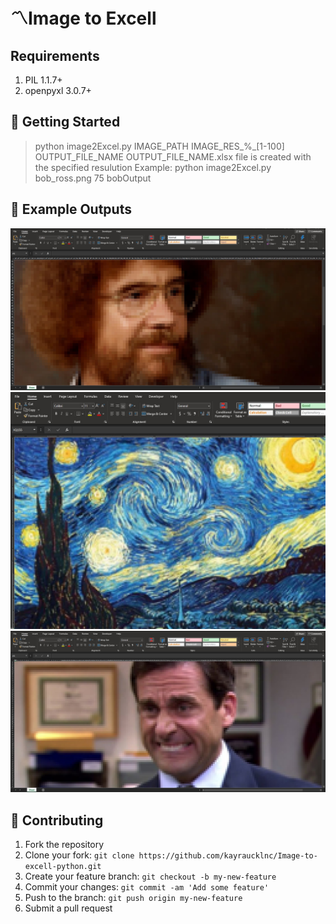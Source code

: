 # 〽Image to Excell

## Requirements

1. PIL 1.1.7+
2. openpyxl 3.0.7+

## 🚀 Getting Started
>  python image2Excel.py IMAGE_PATH IMAGE_RES_%_[1-100] OUTPUT_FILE_NAME
OUTPUT_FILE_NAME.xlsx file is created with the specified resulution
Example:
> python image2Excel.py bob_ross.png 75 bobOutput

## 📝 Example Outputs

![reactions](https://github.com/kayraucklnc/Image-to-excell-python/blob/master/src/1.jpg?raw=true)
![reactions](https://github.com/kayraucklnc/Image-to-excell-python/blob/master/src/3.jpg?raw=true)
![reactions](https://github.com/kayraucklnc/Image-to-excell-python/blob/master/src/4.jpg?raw=true)

## 🤝 Contributing

1. Fork the repository
2. Clone your fork: `git clone https://github.com/kayraucklnc/Image-to-excell-python.git`
3. Create your feature branch: `git checkout -b my-new-feature`
4. Commit your changes: `git commit -am 'Add some feature'`
5. Push to the branch: `git push origin my-new-feature`
6. Submit a pull request
